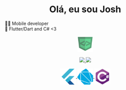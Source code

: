 <h1 align="center">Olá, eu sou Josh</h1>

🧑‍💻 Mobile developer<br>
🧠 Flutter/Dart and C# <3

<div align="center">
  <img align="center" alt="Josh-Dev" height="50" width="50" src="https://raw.githubusercontent.com/devicons/devicon/master/icons/devicon/devicon-original.svg">
</div>

<br>

<div align="center">
  <a href="https://github.com/JoshGodoyyy">
  <img height="180em" src="https://github-readme-stats.vercel.app/api?username=JoshGodoyyy&show_icons=true&theme=dark&include_all_commits=true&count_private=true"/>
  <img height="180em" src="https://github-readme-stats.vercel.app/api/top-langs/?username=JoshGodoyyy&layout=compact&langs_count=16&theme=dark"/>
</div>

<div align="center" style="display: inline_block"><br>
  <img align="center" alt="Josh-Fl" height="50" width="50" src="https://raw.githubusercontent.com/devicons/devicon/master/icons/flutter/flutter-original.svg">
  <img align="center" alt="Josh-Dr" height="50" width="50" src="https://raw.githubusercontent.com/devicons/devicon/master/icons/dart/dart-plain.svg">
  <img align="center" alt="Josh-Cs" height="50" width="50" src="https://raw.githubusercontent.com/devicons/devicon/master/icons/csharp/csharp-original.svg">
</div>
